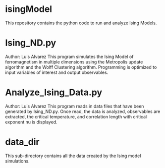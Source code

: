 # isingModel
This repository contains the python code to run and analyze Ising Models.

# Ising_ND.py
Author: Luis Alvarez
This program simulates the Ising Model of ferromagnetism
in multiple dimensions using the Metropolis update algorithm
and the Wolff Clustering algorithm. Programming is optimized
to input variables of interest and output observables.

# Analyze_Ising_Data.py
Author: Luis Alvarez
This program reads in data files that have been generated
by Ising_ND.py. Once read, the data is analyzed, 
observables are extracted, the critical temperature,
and correlation length with critical exponent nu is 
displayed. 

# data_dir
This sub-directory contains all the data created by the
Ising model simulations. 
